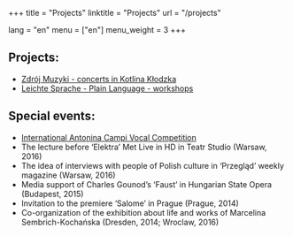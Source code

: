 +++
title = "Projects"
linktitle = "Projects"
url = "/projects"

lang = "en"
menu = ["en"]
menu_weight = 3
+++

## Projects:

- [Zdrój Muzyki - concerts in Kotlina Kłodzka](https://www.facebook.com/polanicazdrojmuzyki/)
- [Leichte Sprache - Plain Language - workshops](https://www.facebook.com/latwytekst)

## Special events:

- [International Antonina Campi Vocal Competition](http://www.antonina.campi.spotkaniakultur.com)
- The lecture before ‘Elektra’ Met Live in HD in Teatr Studio (Warsaw, 2016)
- The idea of interviews with people of Polish culture in ‘Przegląd’ weekly magazine (Warsaw, 2016)
- Media support of Charles Gounod’s ‘Faust’ in Hungarian State Opera (Budapest, 2015)
- Invitation to the premiere ‘Salome’ in Prague (Prague, 2014)
- Co-organization of the exhibition about life and works of Marcelina Sembrich-Kochańska (Dresden, 2014; Wroclaw, 2016)
